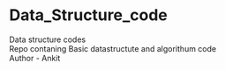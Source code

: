 # Data_Structure_code
Data structure codes
<br>
Repo contaning Basic datastructute and algorithum code
<br>
Author - Ankit
